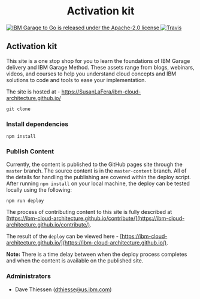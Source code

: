 
<h1 align="center">
Activation kit
</h1>

<p align="left">
    <a href="https://github.com/ibm-cloud-architecture/ibm-cloud-architecture.github.io/blob/master-content/LICENSE">
    <img src="https://img.shields.io/badge/license-Apache--2.0-blue.svg" alt="IBM Garage to Go is released under the Apache-2.0 license" />
    <a href="https://travis-ci.org/github/ibm-cloud-architecture/ibm-cloud-architecture.github.io"><img src="https://travis-ci.org/ibm-cloud-architecture/ibm-cloud-architecture.github.io.svg?branch=master-content" alt="Travis"></a>
  </a>
</p>

## Activation kit

This site is a one stop shop for you to learn the foundations of IBM Garage delivery and IBM Garage Method. These assets range from blogs, webinars, videos, and courses to help you understand cloud concepts and IBM solutions to code and tools to ease your implementation.

The site is hosted at - [https://SusanLaFera/ibm-cloud-architecture.github.io/](https://ibm-cloud-architecture.github.io/)


```
git clone
```

### Install dependencies

```
npm install
```

### Publish Content

Currently, the content is published to the GitHub pages site through the `master` branch. The source content is in the `master-content` branch.
All of the details for handling the publishing are covered within
the deploy script. After running `npm install` on your local machine,
the deploy can be tested locally using the following:

```
npm run deploy
```

The process of contributing content to this site is fully described at
[https://ibm-cloud-architecture.github.io/contribute/](https://ibm-cloud-architecture.github.io/contribute/).

The result of the `deploy` can be viewed here - [https://ibm-cloud-architecture.github.io/](https://ibm-cloud-architecture.github.io/).

**Note:** There is a time delay between when the deploy process completes and when the
content is available on the published site.

### Administrators

- Dave Thiessen (dthiesse@us.ibm.com)


